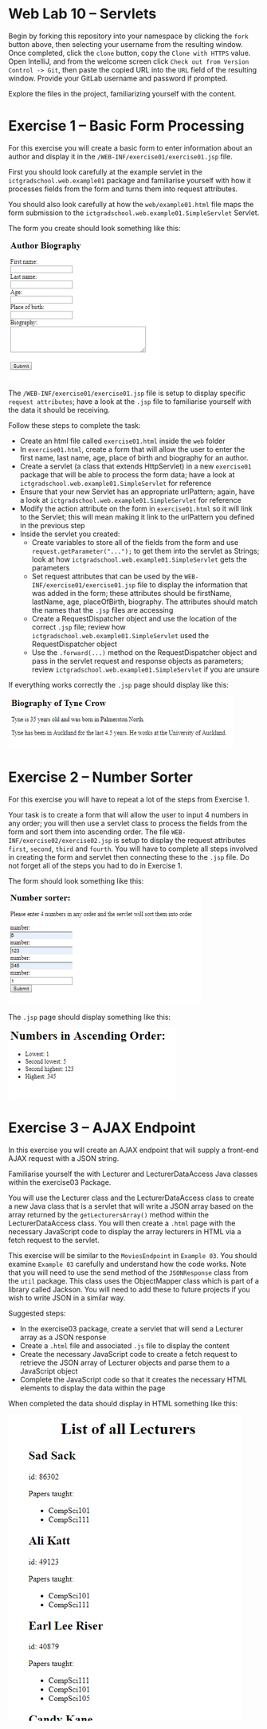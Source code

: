 Web Lab 10 &ndash; Servlets
==========

Begin by forking this repository into your namespace by clicking the ```fork``` button above, then selecting your username from the resulting window. Once completed, click the ```clone``` button, copy the ```Clone with HTTPS``` value. Open IntelliJ, and from the welcome screen click ```Check out from Version Control -> Git```, then paste the copied URL into the ```URL``` field of the resulting window. Provide your GitLab username and password if prompted.

Explore the files in the project, familiarizing yourself with the content.


Exercise 1 &ndash; Basic Form Processing
==========
For this exercise you will create a basic form to enter information about an author and display it in the `/WEB-INF/exercise01/exercise01.jsp` file.

First you should look carefully at the example servlet in the `ictgradschool.web.example01` package and familiarise yourself with how it processes fields from the form and turns them into request attributes. 

You should also look carefully at how the `web/example01.html` file maps the form submission to the `ictgradschool.web.example01.SimpleServlet` Servlet. 

The form you create should look something like this: 

![](spec/biographyForm.PNG)

The `/WEB-INF/exercise01/exercise01.jsp` file is setup to display specific `request attributes`; have a look at the `.jsp` file to familiarise yourself with the data it should be receiving. 

Follow these steps to complete the task:
+ Create an html file called `exercise01.html` inside the `web` folder
+ In `exercise01.html`, create a form that will allow the user to enter the first name, last name, age, place of birth and biography for an author.
+ Create a servlet (a class that extends HttpServlet) in a new `exercise01` package that will be able to process the form data; have a look at `ictgradschool.web.example01.SimpleServlet` for reference
+ Ensure that your new Servlet has an appropriate urlPattern; again, have a look at `ictgradschool.web.example01.SimpleServlet` for reference
+ Modify the action attribute on the form in `exercise01.html` so it will link to the Servlet; this will mean making it link to the urlPattern you defined in the previous step
+ Inside the servlet you created:
    - Create variables to store all of the fields from the form and use `request.getParameter("...");` to get them into the servlet as Strings; look at how `ictgradschool.web.example01.SimpleServlet` gets the parameters
    - Set request attributes that can be used by the `WEB-INF/exercise01/exercise01.jsp` file to display the information that was added in the form; these attributes should be firstName, lastName, age, placeOfBirth, biography. The attributes should match the names that the `.jsp` files are accessing
    - Create a RequestDispatcher object and use the location of the correct `.jsp` file; review how `ictgradschool.web.example01.SimpleServlet` used the RequestDispatcher object
    - Use the `.forward(...)` method on the RequestDispatcher object and pass in the servlet request and response objects as parameters; review `ictgradschool.web.example01.SimpleServlet` if you are unsure
      
If everything works correctly the `.jsp` page should display like this:

![](spec/servletsBiography.PNG)


Exercise 2 &ndash; Number Sorter
==========

For this exercise you will have to repeat a lot of the steps from Exercise 1.

Your task is to create a form that will allow the user to input 4 numbers in any order; you will then use a servlet class to process the fields from the form and sort them into ascending order. The file `WEB-INF/exercise02/exercise02.jsp` is setup to display the request attributes `first`, `second`, `third` and `fourth`. You will have to complete all steps involved in creating the form and servlet then connecting these to the `.jsp` file. Do not forget all of the steps you had to do in Exercise 1.

The form should look something like this: 

![](spec/numberSorter.PNG)

The `.jsp` page should display something like this:

![](spec/numberSorterDisplay.PNG)

Exercise 3 &ndash; AJAX Endpoint
====================

In this exercise you will create an AJAX endpoint that will supply a front-end AJAX request with a JSON string. 

Familiarise yourself the with Lecturer and LecturerDataAccess Java classes within the exercise03 Package.

You will use the Lecturer class and the LecturerDataAccess class to create a new Java class that is a servlet that will write a JSON array based on the array returned by the `getLecturersArray()` method within the LecturerDataAccess class. You will then create a `.html` page with the necessary JavaScript code to display the array lecturers in HTML via a fetch request to the servlet.

This exercise will be similar to the `MoviesEndpoint` in `Example 03`. You should examine `Example 03` carefully and understand how the code works. Note that you will need to use the send method of the `JSONResponse` class from the `util` package. This class uses the ObjectMapper class which is part of a library called Jackson. You will need to add these to future projects if you wish to write JSON in a similar way.

Suggested steps:
+ In the exercise03 package, create a servlet that will send a Lecturer array as a JSON response
+ Create a `.html` file and associated `.js` file to display the content
+ Create the necessary JavaScript code to create a fetch request to retrieve the JSON array of Lecturer objects and parse them to a JavaScript object
+ Complete the JavaScript code so that it creates the necessary HTML elements to display the data within the page 

When completed the data should display in HTML something like this: 

![](spec/listOfLecturers.PNG)      





 

